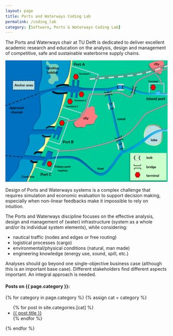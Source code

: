 ```yaml
---
layout: page
title: Ports and Waterways Coding Lab
permalink: /coding_lab
category: [Software, Ports & Waterways Coding Lab]
---
```


The Ports and Waterways chair at TU Delft is dedicated to deliver excellent academic research and education on the analysis, design and management of competitive, safe and sustainable waterborne supply chains.

<img src="assets/images/Ports_and_Waterways.png" alt="Ports and Waterways system overview">

Design of Ports and Waterways systems is a complex challenge that requires simulation and economic evaluation to support decision making, especially when non-linear feedbacks make it impossible to rely on intuition.

The Ports and Waterways discipline focuses on the effective analysis, design and management of (water) infrastructure (system as a whole and/or its individual system elements), while considering:
<ul>
  <li>nautical traffic (nodes and edges or free routing)</li>
  <li>logistical processes (cargo)</li>
  <li>environmental/physical conditions (natural, man made)</li>
  <li>engineering knowledge (energy use, sound, spill, etc.)</li>
</ul>

Analyses should go beyond one single-objective business case (although this is an important base case). Different stakeholders find different aspects important. An integral approach is needed.

<h4>Posts on {{ page.category }}:</h4>

{% for category in page.category %}
  {% assign cat = category %}
  <ul>
    {% for post in site.categories.[cat] %}
      <li><a href="{{ post.url }}">{{ post.title }}</a></li>
    {% endfor %}
  </ul>
{% endfor %}